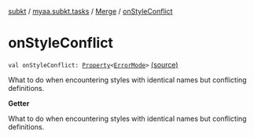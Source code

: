 [subkt](../../index.md) / [myaa.subkt.tasks](../index.md) / [Merge](index.md) / [onStyleConflict](./on-style-conflict.md)

# onStyleConflict

`val onStyleConflict: `[`Property`](https://docs.gradle.org/current/javadoc/org/gradle/api/provider/Property.html)`<`[`ErrorMode`](../-error-mode/index.md)`>` [(source)](https://github.com/Myaamori/SubKt/blob/master/src/main/kotlin/myaa/subkt/tasks/asstasks.kt#L175)

What to do when encountering styles with identical names but conflicting definitions.

**Getter**

What to do when encountering styles with identical names but conflicting definitions.

